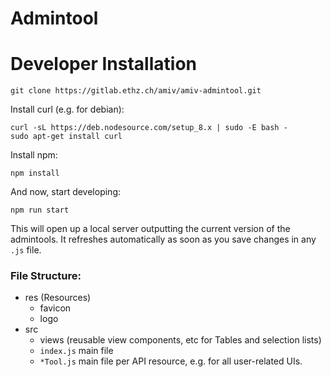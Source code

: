 # Admintool

# Developer Installation

```
git clone https://gitlab.ethz.ch/amiv/amiv-admintool.git
```
Install curl (e.g. for debian):
```
curl -sL https://deb.nodesource.com/setup_8.x | sudo -E bash -
sudo apt-get install curl
```
Install npm:
```
npm install
```

And now, start developing:

```
npm run start
```

This will open up a local server outputting the current version of the admintools. It refreshes automatically as soon as you save changes in any `.js` file.

### File Structure:
* res (Resources)
    - favicon
    - logo
* src
    - views (reusable view components, etc for Tables and selection lists)
    - `index.js` main file
    - `*Tool.js` main file per API resource, e.g. for all user-related UIs.

